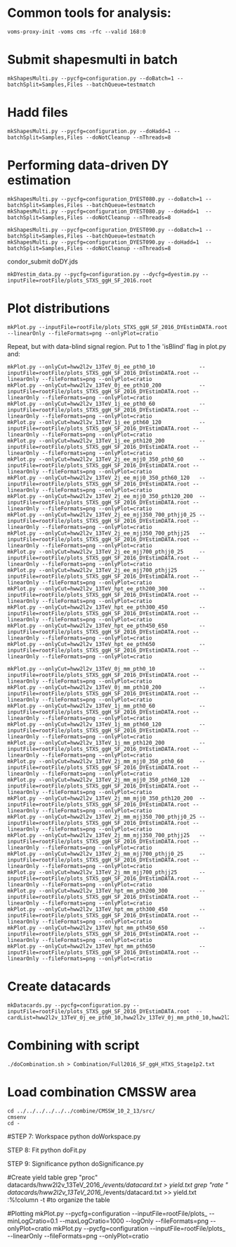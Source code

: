# Common tools for analysis:

    voms-proxy-init -voms cms -rfc --valid 168:0

# Submit shapesmulti in batch

    mkShapesMulti.py --pycfg=configuration.py --doBatch=1 --batchSplit=Samples,Files --batchQueue=testmatch

# Hadd files

    mkShapesMulti.py --pycfg=configuration.py --doHadd=1 --batchSplit=Samples,Files --doNotCleanup --nThreads=8

# Performing data-driven DY estimation

    mkShapesMulti.py --pycfg=configuration_DYEST080.py --doBatch=1 --batchSplit=Samples,Files --batchQueue=testmatch 
    mkShapesMulti.py --pycfg=configuration_DYEST080.py --doHadd=1  --batchSplit=Samples,Files --doNotCleanup --nThreads=8   

    mkShapesMulti.py --pycfg=configuration_DYEST090.py --doBatch=1 --batchSplit=Samples,Files --batchQueue=testmatch 
    mkShapesMulti.py --pycfg=configuration_DYEST090.py --doHadd=1  --batchSplit=Samples,Files --doNotCleanup --nThreads=8   

condor_submit doDY.jds

    mkDYestim_data.py --pycfg=configuration.py --dycfg=dyestim.py --inputFile=rootFile/plots_STXS_ggH_SF_2016.root

# Plot distributions

    mkPlot.py --inputFile=rootFile/plots_STXS_ggH_SF_2016_DYEstimDATA.root --linearOnly --fileFormats=png --onlyPlot=cratio

Repeat, but with data-blind signal region. Put to 1 the 'isBlind' flag in plot.py and:

    mkPlot.py --onlyCut=hww2l2v_13TeV_0j_ee_pth0_10              --inputFile=rootFile/plots_STXS_ggH_SF_2016_DYEstimDATA.root --linearOnly --fileFormats=png --onlyPlot=cratio
    mkPlot.py --onlyCut=hww2l2v_13TeV_0j_ee_pth10_200            --inputFile=rootFile/plots_STXS_ggH_SF_2016_DYEstimDATA.root --linearOnly --fileFormats=png --onlyPlot=cratio
    mkPlot.py --onlyCut=hww2l2v_13TeV_1j_ee_pth0_60              --inputFile=rootFile/plots_STXS_ggH_SF_2016_DYEstimDATA.root --linearOnly --fileFormats=png --onlyPlot=cratio
    mkPlot.py --onlyCut=hww2l2v_13TeV_1j_ee_pth60_120            --inputFile=rootFile/plots_STXS_ggH_SF_2016_DYEstimDATA.root --linearOnly --fileFormats=png --onlyPlot=cratio
    mkPlot.py --onlyCut=hww2l2v_13TeV_1j_ee_pth120_200           --inputFile=rootFile/plots_STXS_ggH_SF_2016_DYEstimDATA.root --linearOnly --fileFormats=png --onlyPlot=cratio
    mkPlot.py --onlyCut=hww2l2v_13TeV_2j_ee_mjj0_350_pth0_60     --inputFile=rootFile/plots_STXS_ggH_SF_2016_DYEstimDATA.root --linearOnly --fileFormats=png --onlyPlot=cratio
    mkPlot.py --onlyCut=hww2l2v_13TeV_2j_ee_mjj0_350_pth60_120   --inputFile=rootFile/plots_STXS_ggH_SF_2016_DYEstimDATA.root --linearOnly --fileFormats=png --onlyPlot=cratio
    mkPlot.py --onlyCut=hww2l2v_13TeV_2j_ee_mjj0_350_pth120_200  --inputFile=rootFile/plots_STXS_ggH_SF_2016_DYEstimDATA.root --linearOnly --fileFormats=png --onlyPlot=cratio
    mkPlot.py --onlyCut=hww2l2v_13TeV_2j_ee_mjj350_700_pthjj0_25 --inputFile=rootFile/plots_STXS_ggH_SF_2016_DYEstimDATA.root --linearOnly --fileFormats=png --onlyPlot=cratio
    mkPlot.py --onlyCut=hww2l2v_13TeV_2j_ee_mjj350_700_pthjj25   --inputFile=rootFile/plots_STXS_ggH_SF_2016_DYEstimDATA.root --linearOnly --fileFormats=png --onlyPlot=cratio
    mkPlot.py --onlyCut=hww2l2v_13TeV_2j_ee_mjj700_pthjj0_25     --inputFile=rootFile/plots_STXS_ggH_SF_2016_DYEstimDATA.root --linearOnly --fileFormats=png --onlyPlot=cratio
    mkPlot.py --onlyCut=hww2l2v_13TeV_2j_ee_mjj700_pthjj25       --inputFile=rootFile/plots_STXS_ggH_SF_2016_DYEstimDATA.root --linearOnly --fileFormats=png --onlyPlot=cratio
    mkPlot.py --onlyCut=hww2l2v_13TeV_hpt_ee_pth200_300          --inputFile=rootFile/plots_STXS_ggH_SF_2016_DYEstimDATA.root --linearOnly --fileFormats=png --onlyPlot=cratio
    mkPlot.py --onlyCut=hww2l2v_13TeV_hpt_ee_pth300_450          --inputFile=rootFile/plots_STXS_ggH_SF_2016_DYEstimDATA.root --linearOnly --fileFormats=png --onlyPlot=cratio
    mkPlot.py --onlyCut=hww2l2v_13TeV_hpt_ee_pth450_650          --inputFile=rootFile/plots_STXS_ggH_SF_2016_DYEstimDATA.root --linearOnly --fileFormats=png --onlyPlot=cratio
    mkPlot.py --onlyCut=hww2l2v_13TeV_hpt_ee_pth650              --inputFile=rootFile/plots_STXS_ggH_SF_2016_DYEstimDATA.root --linearOnly --fileFormats=png --onlyPlot=cratio

    mkPlot.py --onlyCut=hww2l2v_13TeV_0j_mm_pth0_10              --inputFile=rootFile/plots_STXS_ggH_SF_2016_DYEstimDATA.root --linearOnly --fileFormats=png --onlyPlot=cratio
    mkPlot.py --onlyCut=hww2l2v_13TeV_0j_mm_pth10_200            --inputFile=rootFile/plots_STXS_ggH_SF_2016_DYEstimDATA.root --linearOnly --fileFormats=png --onlyPlot=cratio
    mkPlot.py --onlyCut=hww2l2v_13TeV_1j_mm_pth0_60              --inputFile=rootFile/plots_STXS_ggH_SF_2016_DYEstimDATA.root --linearOnly --fileFormats=png --onlyPlot=cratio
    mkPlot.py --onlyCut=hww2l2v_13TeV_1j_mm_pth60_120            --inputFile=rootFile/plots_STXS_ggH_SF_2016_DYEstimDATA.root --linearOnly --fileFormats=png --onlyPlot=cratio
    mkPlot.py --onlyCut=hww2l2v_13TeV_1j_mm_pth120_200           --inputFile=rootFile/plots_STXS_ggH_SF_2016_DYEstimDATA.root --linearOnly --fileFormats=png --onlyPlot=cratio
    mkPlot.py --onlyCut=hww2l2v_13TeV_2j_mm_mjj0_350_pth0_60     --inputFile=rootFile/plots_STXS_ggH_SF_2016_DYEstimDATA.root --linearOnly --fileFormats=png --onlyPlot=cratio
    mkPlot.py --onlyCut=hww2l2v_13TeV_2j_mm_mjj0_350_pth60_120   --inputFile=rootFile/plots_STXS_ggH_SF_2016_DYEstimDATA.root --linearOnly --fileFormats=png --onlyPlot=cratio
    mkPlot.py --onlyCut=hww2l2v_13TeV_2j_mm_mjj0_350_pth120_200  --inputFile=rootFile/plots_STXS_ggH_SF_2016_DYEstimDATA.root --linearOnly --fileFormats=png --onlyPlot=cratio
    mkPlot.py --onlyCut=hww2l2v_13TeV_2j_mm_mjj350_700_pthjj0_25 --inputFile=rootFile/plots_STXS_ggH_SF_2016_DYEstimDATA.root --linearOnly --fileFormats=png --onlyPlot=cratio
    mkPlot.py --onlyCut=hww2l2v_13TeV_2j_mm_mjj350_700_pthjj25   --inputFile=rootFile/plots_STXS_ggH_SF_2016_DYEstimDATA.root --linearOnly --fileFormats=png --onlyPlot=cratio
    mkPlot.py --onlyCut=hww2l2v_13TeV_2j_mm_mjj700_pthjj0_25     --inputFile=rootFile/plots_STXS_ggH_SF_2016_DYEstimDATA.root --linearOnly --fileFormats=png --onlyPlot=cratio
    mkPlot.py --onlyCut=hww2l2v_13TeV_2j_mm_mjj700_pthjj25       --inputFile=rootFile/plots_STXS_ggH_SF_2016_DYEstimDATA.root --linearOnly --fileFormats=png --onlyPlot=cratio
    mkPlot.py --onlyCut=hww2l2v_13TeV_hpt_mm_pth200_300          --inputFile=rootFile/plots_STXS_ggH_SF_2016_DYEstimDATA.root --linearOnly --fileFormats=png --onlyPlot=cratio
    mkPlot.py --onlyCut=hww2l2v_13TeV_hpt_mm_pth300_450          --inputFile=rootFile/plots_STXS_ggH_SF_2016_DYEstimDATA.root --linearOnly --fileFormats=png --onlyPlot=cratio
    mkPlot.py --onlyCut=hww2l2v_13TeV_hpt_mm_pth450_650          --inputFile=rootFile/plots_STXS_ggH_SF_2016_DYEstimDATA.root --linearOnly --fileFormats=png --onlyPlot=cratio
    mkPlot.py --onlyCut=hww2l2v_13TeV_hpt_mm_pth650              --inputFile=rootFile/plots_STXS_ggH_SF_2016_DYEstimDATA.root --linearOnly --fileFormats=png --onlyPlot=cratio

# Create datacards

    mkDatacards.py --pycfg=configuration.py --inputFile=rootFile/plots_STXS_ggH_SF_2016_DYEstimDATA.root  --cardList=hww2l2v_13TeV_0j_ee_pth0_10,hww2l2v_13TeV_0j_mm_pth0_10,hww2l2v_13TeV_0j_ee_pth10_200,hww2l2v_13TeV_0j_mm_pth10_200,hww2l2v_13TeV_1j_ee_pth0_60,hww2l2v_13TeV_1j_mm_pth0_60,hww2l2v_13TeV_1j_ee_pth60_120,hww2l2v_13TeV_1j_mm_pth60_120,hww2l2v_13TeV_1j_ee_pth120_200,hww2l2v_13TeV_1j_mm_pth120_200,hww2l2v_13TeV_2j_ee_mjj0_350_pth0_60,hww2l2v_13TeV_2j_mm_mjj0_350_pth0_60,hww2l2v_13TeV_2j_ee_mjj0_350_pth60_120,hww2l2v_13TeV_2j_mm_mjj0_350_pth60_120,hww2l2v_13TeV_2j_ee_mjj0_350_pth120_200,hww2l2v_13TeV_2j_mm_mjj0_350_pth120_200,hww2l2v_13TeV_2j_ee_mjj350_700_pthjj0_25,hww2l2v_13TeV_2j_mm_mjj350_700_pthjj0_25,hww2l2v_13TeV_2j_ee_mjj350_700_pthjj25,hww2l2v_13TeV_2j_mm_mjj350_700_pthjj25,hww2l2v_13TeV_2j_ee_mjj700_pthjj0_25,hww2l2v_13TeV_2j_mm_mjj700_pthjj0_25,hww2l2v_13TeV_2j_ee_mjj700_pthjj25,hww2l2v_13TeV_2j_mm_mjj700_pthjj25,hww2l2v_13TeV_hpt_ee_pth200_300,hww2l2v_13TeV_hpt_mm_pth200_300,hww2l2v_13TeV_hpt_ee_pth300_450,hww2l2v_13TeV_hpt_mm_pth300_450,hww2l2v_13TeV_hpt_ee_pth450_650,hww2l2v_13TeV_hpt_mm_pth450_650,hww2l2v_13TeV_hpt_ee_pth650,hww2l2v_13TeV_hpt_mm_pth650,hww2l2v_13TeV_top_0j_ee,hww2l2v_13TeV_top_1j_ee,hww2l2v_13TeV_top_2j_ee,hww2l2v_13TeV_top_hpt_ee,hww2l2v_13TeV_top_0j_mm,hww2l2v_13TeV_top_1j_mm,hww2l2v_13TeV_top_2j_mm,hww2l2v_13TeV_top_hpt_mm,hww2l2v_13TeV_WW_0j_ee,hww2l2v_13TeV_WW_1j_ee,hww2l2v_13TeV_WW_2j_ee,hww2l2v_13TeV_WW_hpt_ee,hww2l2v_13TeV_WW_0j_mm,hww2l2v_13TeV_WW_1j_mm,hww2l2v_13TeV_WW_2j_mm,hww2l2v_13TeV_WW_hpt_mm

# Combining with script

    ./doCombination.sh > Combination/Full2016_SF_ggH_HTXS_Stage1p2.txt

# Load combination CMSSW area

    cd ../../../../../../combine/CMSSW_10_2_13/src/ 
    cmsenv
    cd -

#STEP 7: Workspace
python doWorkspace.py

STEP 8: Fit
python doFit.py

STEP 9: Significance 
python doSignificance.py

#Create yield table
grep "proc" datacards/hww2l2v_13TeV_2016_*/events/datacard.txt > yield.txt
grep "rate " datacards/hww2l2v_13TeV_2016_*/events/datacard.txt >> yield.txt
:%!column -t #to organize the table

#Plotting
mkPlot.py --pycfg=configuration --inputFile=rootFile/plots_ --minLogCratio=0.1 --maxLogCratio=1000 --logOnly --fileFormats=png --onlyPlot=cratio
mkPlot.py --pycfg=configuration --inputFile=rootFile/plots_ --linearOnly --fileFormats=png --onlyPlot=cratio


